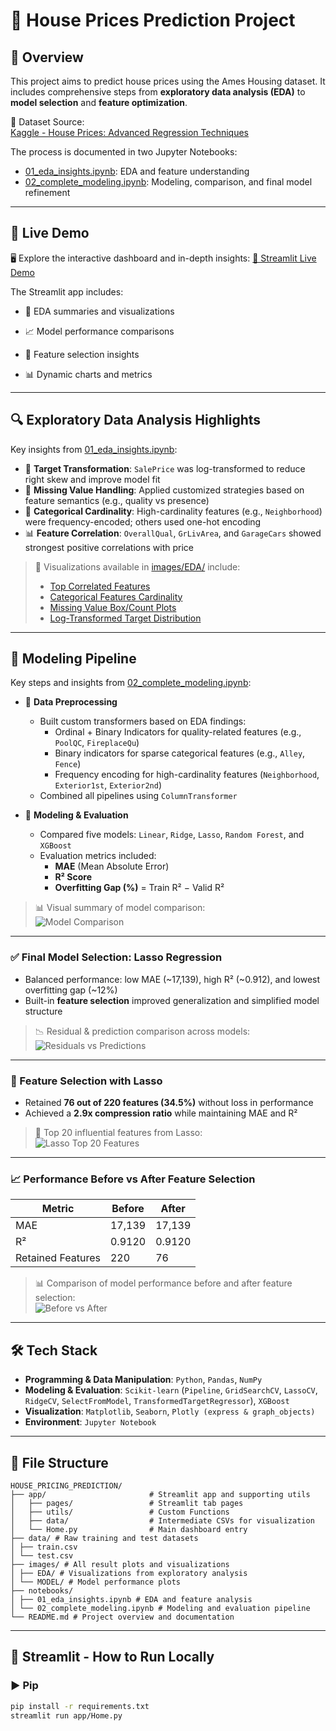 # 🏡 House Prices Prediction Project

## 📌 Overview

This project aims to predict house prices using the Ames Housing dataset. It includes comprehensive steps from **exploratory data analysis (EDA)** to **model selection** and **feature optimization**.

📂 Dataset Source:  
[Kaggle - House Prices: Advanced Regression Techniques](https://www.kaggle.com/competitions/home-data-for-ml-course)

The process is documented in two Jupyter Notebooks:

- [01_eda_insights.ipynb](notebooks/01_eda_insights.ipynb): EDA and feature understanding  
- [02_complete_modeling.ipynb](notebooks/02_complete_modeling.ipynb): Modeling, comparison, and final model refinement

---
## 🚀 Live Demo
🖥️ Explore the interactive dashboard and in-depth insights:
[🔗 Streamlit Live Demo](https://edwina1114-house-pricing-prediction-apphome-vcizvx.streamlit.app/)

The Streamlit app includes:

- 🎯 EDA summaries and visualizations

- 📈 Model performance comparisons

- 🧠 Feature selection insights

- 📊 Dynamic charts and metrics
  
---

## 🔍 Exploratory Data Analysis Highlights

Key insights from [01_eda_insights.ipynb](notebooks/01_eda_insights.ipynb):

- 🔄 **Target Transformation**: `SalePrice` was log-transformed to reduce right skew and improve model fit  
- 🧱 **Missing Value Handling**: Applied customized strategies based on feature semantics (e.g., quality vs presence)  
- 🧮 **Categorical Cardinality**: High-cardinality features (e.g., `Neighborhood`) were frequency-encoded; others used one-hot encoding  
- 📊 **Feature Correlation**: `OverallQual`, `GrLivArea`, and `GarageCars` showed strongest positive correlations with price  

> 📎 Visualizations available in [images/EDA/](images/EDA/) include:  
> - [Top Correlated Features](images/EDA/correlation_with_saleprice.png) 
> - [Categorical Features Cardinality](images/EDA/cardinality_of_categorical_features.png)
> - [Missing Value Box/Count Plots](images/EDA/box_count_missing_features.png)  
> - [Log-Transformed Target Distribution](images/EDA/target_distribution_log.png)

---

## 🧪 Modeling Pipeline

Key steps and insights from [02_complete_modeling.ipynb](notebooks/02_complete_modeling.ipynb):

- 🧹 **Data Preprocessing**
  - Built custom transformers based on EDA findings:
    - Ordinal + Binary Indicators for quality-related features (e.g., `PoolQC`, `FireplaceQu`)
    - Binary indicators for sparse categorical features (e.g., `Alley`, `Fence`)
    - Frequency encoding for high-cardinality features (`Neighborhood`, `Exterior1st`, `Exterior2nd`)
  - Combined all pipelines using `ColumnTransformer`

- 🧪 **Modeling & Evaluation**
  - Compared five models: `Linear`, `Ridge`, `Lasso`, `Random Forest`, and `XGBoost`
  - Evaluation metrics included:
    - **MAE** (Mean Absolute Error)
    - **R² Score**
    - **Overfitting Gap (%)** = Train R² − Valid R²

> 📊 Visual summary of model comparison:  
> ![Model Comparison](images/MODEL/model_comparison_results.png)

---

### ✅ Final Model Selection: Lasso Regression

- Balanced performance: low MAE (~17,139), high R² (~0.912), and lowest overfitting gap (~12%)
- Built-in **feature selection** improved generalization and simplified model structure

> 📉 Residual & prediction comparison across models:  
> ![Residuals vs Predictions](images/MODEL/residuals_vs_predicted_comparison_across_models.png)

---

### 🔎 Feature Selection with Lasso

- Retained **76 out of 220 features (34.5%)** without loss in performance  
- Achieved a **2.9x compression ratio** while maintaining MAE and R²

> 🧠 Top 20 influential features from Lasso:  
> ![Lasso Top 20 Features](images/MODEL/top20_features_from_lasso.png)

---

### 📈 Performance Before vs After Feature Selection

| Metric | Before | After |
|--------|--------|-------|
| MAE    | 17,139 | 17,139 |
| R²     | 0.9120 | 0.9120 |
| Retained Features | 220 | 76 |

> 📊 Comparison of model performance before and after feature selection:  
> ![Before vs After](images/MODEL/model_performance_before_after_feature_selection.png)

---

## 🛠️ Tech Stack

- **Programming & Data Manipulation**: `Python`, `Pandas`, `NumPy`
- **Modeling & Evaluation**: `Scikit-learn` (`Pipeline`, `GridSearchCV`, `LassoCV`, `RidgeCV`, `SelectFromModel`, `TransformedTargetRegressor`), `XGBoost`
- **Visualization**: `Matplotlib`, `Seaborn`, `Plotly (express & graph_objects)`
- **Environment**: `Jupyter Notebook`


---

## 📁 File Structure
```
HOUSE_PRICING_PREDICTION/
├── app/                       # Streamlit app and supporting utils
│   ├── pages/                 # Streamlit tab pages
│   ├── utils/                 # Custom Functions
│   ├── data/                  # Intermediate CSVs for visualization
│   └── Home.py                # Main dashboard entry
├── data/ # Raw training and test datasets
│ ├── train.csv
│ └── test.csv
├── images/ # All result plots and visualizations
│ ├── EDA/ # Visualizations from exploratory analysis
│ └── MODEL/ # Model performance plots
├── notebooks/ 
│ ├── 01_eda_insights.ipynb # EDA and feature analysis
│ └── 02_complete_modeling.ipynb # Modeling and evaluation pipeline
└── README.md # Project overview and documentation
```

---

## 🚀 Streamlit - How to Run Locally

### ▶️ Pip 
```bash
pip install -r requirements.txt
streamlit run app/Home.py
```

